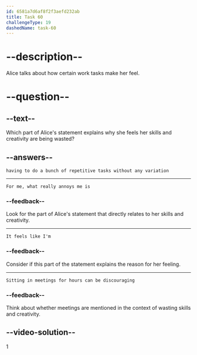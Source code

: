 ```yaml
---
id: 6581a7d6af8f2f3aefd232ab
title: Task 60
challengeType: 19
dashedName: task-60
---
```


<!--
AUDIO REFERENCE:
Alice: For me, what really annoys me is having to do a bunch of repetitive tasks without any variation. It feels like I'm wasting my skills and creativity.
-->

# --description--

Alice talks about how certain work tasks make her feel. 

# --question--

## --text--

Which part of Alice's statement explains why she feels her skills and creativity are being wasted?

## --answers--

`having to do a bunch of repetitive tasks without any variation`

---

`For me, what really annoys me is`

### --feedback--

Look for the part of Alice's statement that directly relates to her skills and creativity.

---

`It feels like I'm`

### --feedback--

Consider if this part of the statement explains the reason for her feeling.

---

`Sitting in meetings for hours can be discouraging`

### --feedback--

Think about whether meetings are mentioned in the context of wasting skills and creativity.

## --video-solution--

1
